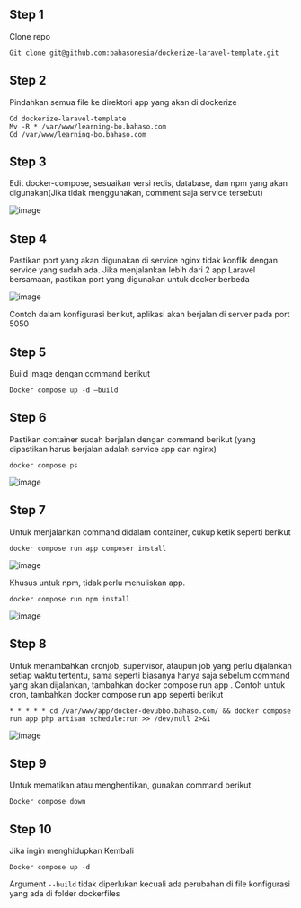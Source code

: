 ## Step 1 ##
Clone repo
```
Git clone git@github.com:bahasonesia/dockerize-laravel-template.git
```

## Step 2 ##
Pindahkan semua file ke direktori app yang akan di dockerize
```
Cd dockerize-laravel-template
Mv -R * /var/www/learning-bo.bahaso.com
Cd /var/www/learning-bo.bahaso.com
```

## Step 3 ##
Edit docker-compose, sesuaikan versi redis, database, dan npm yang akan digunakan(Jika tidak menggunakan, comment saja service tersebut)

![image](https://github.com/bahasonesia/dockerize-laravel-template/assets/67664879/d9d79ff5-c3aa-4a0e-9ce5-a37de128ab6f)



## Step 4 ##
Pastikan port yang akan digunakan di service nginx tidak konflik dengan service yang sudah ada. Jika menjalankan lebih dari 2 app Laravel bersamaan, pastikan port yang digunakan untuk docker berbeda
 
![image](https://github.com/bahasonesia/dockerize-laravel-template/assets/67664879/fa7c9cbf-e9ab-4b6e-8cc6-a161b1ef2ec0)

Contoh dalam konfigurasi berikut, aplikasi akan berjalan di server pada port 5050 

## Step 5 ##
Build image dengan command berikut
```
Docker compose up -d –build
```

## Step 6 ##
Pastikan container sudah berjalan dengan command berikut (yang dipastikan harus berjalan adalah service app dan nginx)
```
docker compose ps
```

![image](https://github.com/bahasonesia/dockerize-laravel-template/assets/67664879/554a2751-4d76-496e-bae4-71f0601905ee)


## Step 7 ##
Untuk menjalankan command didalam container, cukup ketik seperti berikut
```
docker compose run app composer install
```

![image](https://github.com/bahasonesia/dockerize-laravel-template/assets/67664879/2a4c6c6d-dcc8-4b92-b6bf-630625dd5401) 

Khusus untuk npm, tidak perlu menuliskan app. 
```
docker compose run npm install
 ```

![image](https://github.com/bahasonesia/dockerize-laravel-template/assets/67664879/bc6393ba-e830-416a-a0c7-9cad417d7033)

## Step 8 ##
Untuk menambahkan cronjob, supervisor, ataupun job yang perlu dijalankan setiap waktu tertentu, sama seperti biasanya hanya saja sebelum command yang akan dijalankan, tambahkan docker compose run app . Contoh untuk cron, tambahkan docker compose run app seperti berikut
```
* * * * * cd /var/www/app/docker-devubbo.bahaso.com/ && docker compose run app php artisan schedule:run >> /dev/null 2>&1
 ```
![image](https://github.com/bahasonesia/dockerize-laravel-template/assets/67664879/2902fc6b-3f98-401f-ae0a-b064bc5c0fe2)


## Step 9 ##
Untuk mematikan atau menghentikan, gunakan command berikut
```
Docker compose down
```

## Step 10 ##
Jika ingin menghidupkan Kembali
```
Docker compose up -d
```
Argument `--build` tidak diperlukan kecuali ada perubahan di file konfigurasi yang ada di folder dockerfiles
